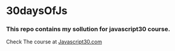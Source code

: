 # 30daysOfJs

### This repo contains my sollution for javascript30 course.

Check The course at [Javascript30.com](http://www.javascript30.com)
